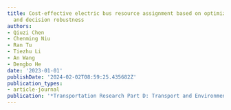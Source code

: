 ```yaml
---
title: Cost-effective electric bus resource assignment based on optimized charging
  and decision robustness
authors:
- Qiuzi Chen
- Chenming Niu
- Ran Tu
- Tiezhu Li
- An Wang
- Dengbo He
date: '2023-01-01'
publishDate: '2024-02-02T08:59:25.435682Z'
publication_types:
- article-journal
publication: '*Transportation Research Part D: Transport and Environment*'
---
```

